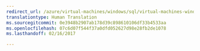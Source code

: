 ```yaml
---
redirect_url: /azure/virtual-machines/windows/sql/virtual-machines-windows-sql-security
translationtype: Human Translation
ms.sourcegitcommit: 0e3948b2907ab178d39c898610106df33b4533aa
ms.openlocfilehash: 07c6d07f544f37a0dfd052627d98e28fb2de1078
ms.lasthandoff: 02/16/2017

---
```

